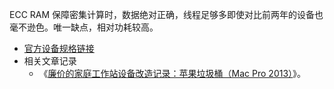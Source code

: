 ECC RAM 保障密集计算时，数据绝对正确，线程足够多即使对比前两年的设备也毫不逊色。唯一缺点，相对功耗较高。

- [官方设备规格链接](https://support.apple.com/kb/SP697?viewlocale=zh_CN&locale=zh_CN)
- 相关文章记录
    - 《[廉价的家庭工作站设备改造记录：苹果垃圾桶（Mac Pro 2013）](https://soulteary.com/2023/02/04/cheap-home-workstation-solution-mac-pro-2013.html.html)》。
